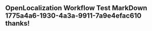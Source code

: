 <properties
ms.topic="hero-topic"
ms.test1="hero-topic"
ms.test2="test"/>

## OpenLocalization Workflow Test MarkDown 1775a4a6-1930-4a3a-9911-7a9e4efac610 thanks!
